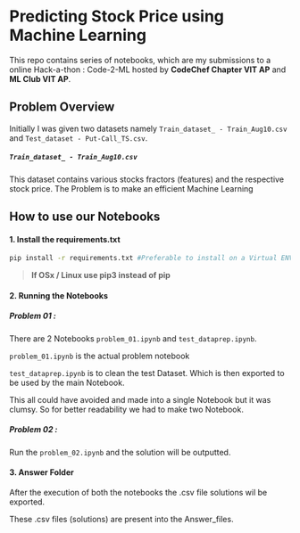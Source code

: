 # Predicting Stock Price using Machine Learning
This repo contains series of notebooks, which are my submissions to a online Hack-a-thon : Code-2-ML hosted by **CodeChef Chapter VIT AP** and **ML Club VIT AP**.

## Problem Overview
Initially I was given two datasets namely `Train_dataset_ - Train_Aug10.csv` and `Test_dataset - Put-Call_TS.csv`.
##### `Train_dataset_ - Train_Aug10.csv`
This dataset contains various stocks fractors (features) and the respective stock price. The Problem is to make an efficient Machine Learning

## How to use our Notebooks

#### 1. Install the requirements.txt

```bash
pip install -r requirements.txt #Preferable to install on a Virtual ENV
```

> **If OSx / Linux use pip3 instead of pip**

#### 2. Running the Notebooks

##### Problem 01 :

There are 2 Notebooks  `problem_01.ipynb`   and  `test_dataprep.ipynb`.

`problem_01.ipynb` is the actual problem notebook

`test_dataprep.ipynb` is to clean the test Dataset. Which is then exported to be used by the main Notebook.

This all could have avoided and made into a single Notebook but it was clumsy. So for better readability we had to make two Notebook.

##### Problem 02 :

Run the `problem_02.ipynb` and the solution will be outputted.

#### 3. Answer Folder

After the execution of both the notebooks the .csv file solutions wil be exported.

These .csv files (solutions) are present into the Answer_files.


